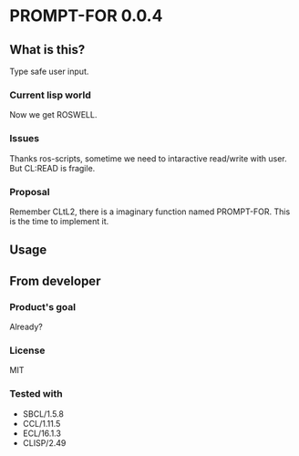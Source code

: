 # PROMPT-FOR 0.0.4
## What is this?
Type safe user input.

### Current lisp world
Now we get ROSWELL.

### Issues
Thanks ros-scripts, sometime we need to intaractive read/write with user.
But CL:READ is fragile.

### Proposal
Remember CLtL2, there is a imaginary function named PROMPT-FOR.
This is the time to implement it.

## Usage

## From developer

### Product's goal
Already?
### License
MIT

### Tested with
* SBCL/1.5.8
* CCL/1.11.5
* ECL/16.1.3
* CLISP/2.49
